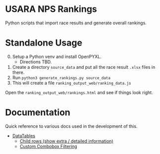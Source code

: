 # USARA NPS Rankings

Python scripts that import race results and generate overall rankings.

# Standalone Usage

0. Setup a Python venv and install OpenPYXL.
   - Directions TBD.
1. Create a directory `source_data` and put all the race result `.xlsx` files in there.
2. Run `python3 generate_rankings.py source_data`
3. This will create a file `ranking_output_web/ranking_data.js`

Open the `ranking_output_web/rankings.html` and see if things look right.

# Documentation

Quick reference to various docs used in the development of this.

- [DataTables](https://datatables.net)
  - [Child rows (show extra / detailed information)](https://datatables.net/examples/api/row_details.html)
  - [Custom Combobox Filtering](https://www.clintmcmahon.com/add-a-custom-search-filter-to-datatables-header/)
